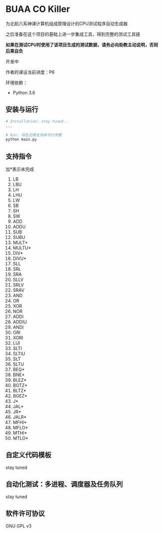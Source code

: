 # BUAA CO Killer

为北航六系神课计算机组成原理设计的CPU测试程序自动生成器

之后准备在这个项目的基础上进一步集成工具，得到完整的测试工具链

**如果在测试CPU时使用了该项目生成的测试数据，请务必向助教主动说明，否则后果自负**

开发中

作者的课设当前进度：P6

环境依赖：
- Python 3.6


## 安装与运行

```bash
# Installation: stay tuned...
...

# Run: 将在近期支持命令行参数
python main.py
```

## 支持指令

加*表示未完成

1.	LB
2.	LBU
3.	LH
4.	LHU
5.	LW
6.	SB
7.	SH
8.	SW
9.	ADD
10.	ADDU
11.	SUB
12.	SUBU
13.	MULT*
14.	MULTU*
15.	DIV*
16.	DIVU*
17.	SLL
18.	SRL
19.	SRA
20.	SLLV
21.	SRLV
22.	SRAV
23.	AND
24.	OR
25.	XOR
26.	NOR
27.	ADDI
28.	ADDIU
29.	ANDI
30.	ORI
31.	XORI
32.	LUI
33.	SLTI
34.	SLTIU
35.	SLT
36.	SLTU
37.	BEQ*
38.	BNE*
39.	BLEZ*
40.	BGTZ*
41.	BLTZ*
42.	BGEZ*
43.	J*
44.	JAL*
45.	JR*
46.	JALR*
47.	MFHI*
48.	MFLO*
49.	MTHI*
50.	MTLO*

## 自定义代码模板

stay tuned

## 自动化测试：多进程、调度器及任务队列

stay tuned

## 软件许可协议

GNU GPL v3